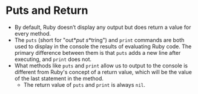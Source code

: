 # Puts and Return

- By default, Ruby doesn’t display any output but does return a value for every method.
- The `puts` (short for "out*_put s_*tring") and `print` commands are both used to display in the console the results of evaluating Ruby code. The primary difference between them is that `puts` adds a new line after executing, and `print` does not.
- What methods like `puts` and `print` allow us to output to the console is different from Ruby's concept of a return value, which will be the value of the last statement in the method.
  - The return value of `puts` and `print` is always `nil`.